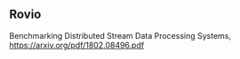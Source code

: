 ## Rovio

Benchmarking Distributed Stream Data Processing Systems, https://arxiv.org/pdf/1802.08496.pdf